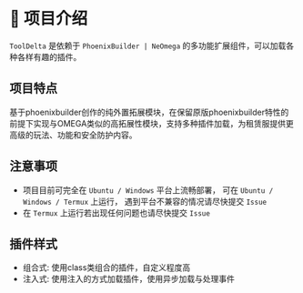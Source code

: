 # 📘 项目介绍
`ToolDelta` 是依赖于 `PhoenixBuilder | NeOmega` 的多功能扩展组件，可以加载各种各样有趣的插件。

## 项目特点
基于phoenixbuilder创作的纯外置拓展模块，在保留原版phoenixbuilder特性的前提下实现与OMEGA类似的高拓展性模块，支持多种插件加载，为租赁服提供更高级的玩法、功能和安全防护内容。

## 注意事项
- 项目目前可完全在 `Ubuntu / Windows` 平台上流畅部署， 可在 `Ubuntu / Windows / Termux` 上运行， 遇到平台不兼容的情况请尽快提交 `Issue`
- 在 `Termux` 上运行若出现任何问题也请尽快提交 `Issue`

## 插件样式
- 组合式: 使用class类组合的插件，自定义程度高
- 注入式: 使用注入的方式加载插件，使用异步加载与处理事件
